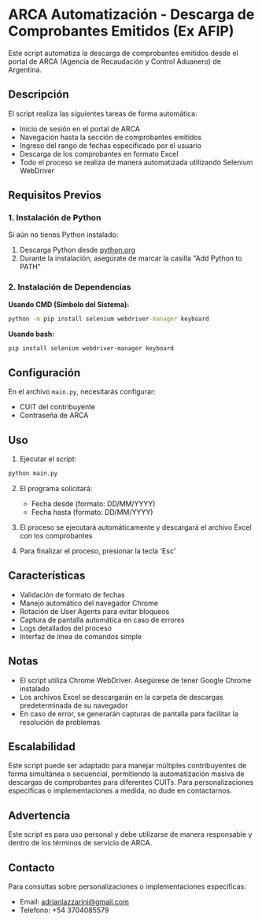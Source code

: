 # ARCA Automatización - Descarga de Comprobantes Emitidos (Ex AFIP)

Este script automatiza la descarga de comprobantes emitidos desde el portal de ARCA (Agencia de Recaudación y Control Aduanero) de Argentina.

## Descripción

El script realiza las siguientes tareas de forma automática:
- Inicio de sesión en el portal de ARCA
- Navegación hasta la sección de comprobantes emitidos
- Ingreso del rango de fechas especificado por el usuario
- Descarga de los comprobantes en formato Excel
- Todo el proceso se realiza de manera automatizada utilizando Selenium WebDriver

## Requisitos Previos

### 1. Instalación de Python
Si aún no tienes Python instalado:
1. Descarga Python desde [python.org](https://www.python.org/downloads/)
2. Durante la instalación, asegúrate de marcar la casilla "Add Python to PATH"

### 2. Instalación de Dependencias

**Usando CMD (Símbolo del Sistema):**
```cmd
python -m pip install selenium webdriver-manager keyboard
```

**Usando bash:**
```bash
pip install selenium webdriver-manager keyboard
```

## Configuración

En el archivo `main.py`, necesitarás configurar:
- CUIT del contribuyente
- Contraseña de ARCA

## Uso

1. Ejecutar el script:
```bash
python main.py
```

2. El programa solicitará:
   - Fecha desde (formato: DD/MM/YYYY)
   - Fecha hasta (formato: DD/MM/YYYY)

3. El proceso se ejecutará automáticamente y descargará el archivo Excel con los comprobantes

4. Para finalizar el proceso, presionar la tecla 'Esc'

## Características

- Validación de formato de fechas
- Manejo automático del navegador Chrome
- Rotación de User Agents para evitar bloqueos
- Captura de pantalla automática en caso de errores
- Logs detallados del proceso
- Interfaz de línea de comandos simple

## Notas

- El script utiliza Chrome WebDriver. Asegúrese de tener Google Chrome instalado
- Los archivos Excel se descargarán en la carpeta de descargas predeterminada de su navegador
- En caso de error, se generarán capturas de pantalla para facilitar la resolución de problemas

## Escalabilidad

Este script puede ser adaptado para manejar múltiples contribuyentes de forma simultánea o secuencial, permitiendo la automatización masiva de descargas de comprobantes para diferentes CUITs. Para personalizaciones específicas o implementaciones a medida, no dude en contactarnos.

## Advertencia

Este script es para uso personal y debe utilizarse de manera responsable y dentro de los términos de servicio de ARCA.

## Contacto

Para consultas sobre personalizaciones o implementaciones específicas:
- Email: adrianlazzarini@gmail.com
- Telefono: +54 3704085579
